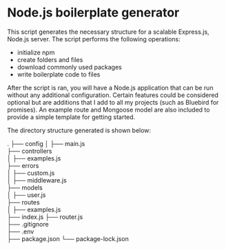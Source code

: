 # Node.js boilerplate generator

This script generates the necessary structure for a scalable Express.js, Node.js server.
The script performs the following operations:
- initialize npm
- create folders and files
- download commonly used packages
- write boilerplate code to files

After the script is ran, you will have a Node.js application that can be run without any additional configuration.
Certain features could be considered optional but are additions that I add to all my projects (such as Bluebird for promises). An example route and Mongoose model are also included to provide a simple template for getting started.

The directory structure generated is shown below:

.
├── config
│   ├── main.js       
├── controllers                    
│   ├── examples.js     
├── errors                    
│   ├── custom.js   
│   ├── middleware.js     
├── models                    
│   ├── user.js   
├── routes                    
│   ├── examples.js      
├── index.js
├── router.js   
├── .gitignore   
├── .env    
├── package.json
└── package-lock.json            
